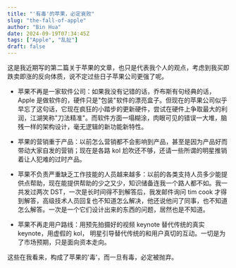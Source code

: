 ```yaml
---
title: "'有毒'的苹果，必定衰败"
slug: "the-fall-of-apple"
author: "Bin Hua"
date: 2024-09-19T07:34:45Z
tags: ["Apple", "乱扯"]
draft: false
---
```


这是我近期写的第二篇关于苹果的文章，也只是代表我个人的观点，考虑到我买即跌卖即涨的反向体质，说不定过些日子苹果公司更强了呢。

- 苹果不再是一家软件公司：如果我没有记错的话，乔布斯有句经典的话，Apple 是做软件的，硬件只是"包装"软件的漂亮盒子。但现在的苹果公司似乎早忘了这句话，它现在疯狂的小踏步的更新硬件，尝试在硬件上争取最大的利润，江湖笑称"刀法精准"。而软件方面一塌糊涂，肉眼可见的错误一大堆，脑残一样的架构设计，毫无逻辑的新功能新特性。

- 苹果的营销重于产品：以前怎么营销都不会影响到产品，甚至是因为产品好而带动大家自发的营销；现在是各路 kol 尬吹还不够，还请一些所谓的明星推销着让人犯难的过时产品。

- 苹果不负责严重缺乏工作技能的人员越来越多：以前的各类支持人员多少能提供点帮助，现在能提供帮助的少之又少，知识储备连我一个路人都不如。我一共发过两次 DST，一次是长时间得不到解答后，我发邮件询问 tim cook 才得到解答，高级技术人员回复也不知道怎么解决，他还说他问了同事，也不知道怎么解答。一次是一个它们设计出来的东西的问题，居然也是不知道。

- 苹果不再走用户路线：用预先拍摄好的视频 keynote 替代传统的真实 keynote，用虚假的 kol， 明星引导替代传统的和用户真切的互动。一切是为了市场预期，只是面向资本走向。

这些在我看来，构成了苹果的'毒'，而一旦有毒，必定被抛弃。